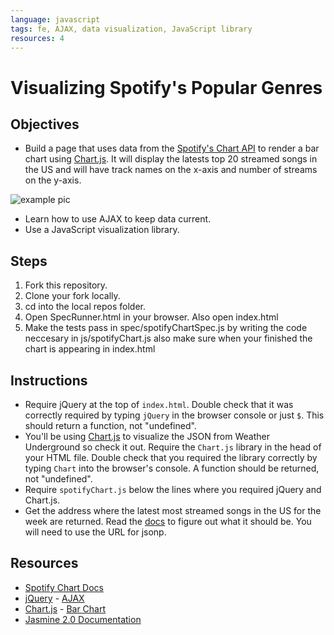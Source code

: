 ```yaml
---
language: javascript
tags: fe, AJAX, data visualization, JavaScript library
resources: 4
---
```


# Visualizing Spotify's Popular Genres

## Objectives

* Build a page that uses data from the [Spotify's Chart API](http://charts.spotify.com/docs) to render a bar chart using [Chart.js](http://chartkick.com/). It will display the latests top 20 streamed songs in the US and will have track names on the x-axis and number of streams on the y-axis.

<img src="http://ironboard-curriculum-content.s3.amazonaws.com/front-end/lab-assets/example.png" alt="example pic">

* Learn how to use AJAX to keep data current.
* Use a JavaScript visualization library.

## Steps

1. Fork this repository.
2. Clone your fork locally.
3. cd into the local repos folder.
4. Open SpecRunner.html in your browser. Also open index.html
5. Make the tests pass in spec/spotifyChartSpec.js by writing the code neccesary in js/spotifyChart.js also make sure when your finished the chart is appearing in index.html

## Instructions

* Require jQuery at the top of `index.html`. Double check that it was correctly required by typing `jQuery` in the browser console or just `$`. This should return a function, not "undefined".
* You'll be using [Chart.js](http://www.chartjs.org/) to visualize the JSON from Weather Underground so check it out. Require the `Chart.js` library in the head of your HTML file. Double check that you required the library correctly by typing `Chart` into the browser's console. A function should be returned, not "undefined".
* Require `spotifyChart.js` below the lines where you required jQuery and Chart.js.
* Get the address where the latest most streamed songs in the US for the week are returned. Read the [docs](http://charts.spotify.com/docs) to figure out what it should be. You will need to use the URL for jsonp.

## Resources

* [Spotify Chart Docs](http://charts.spotify.com/docs)
* [jQuery](http://api.jquery.com/) - [AJAX](http://api.jquery.com/jquery.ajax/)
* [Chart.js](http://www.chartjs.org/docs/#getting-started) - [Bar Chart](http://www.chartjs.org/docs/#bar-chart-example-usage)
* [Jasmine 2.0 Documentation](http://jasmine.github.io/2.0/introduction.html)

